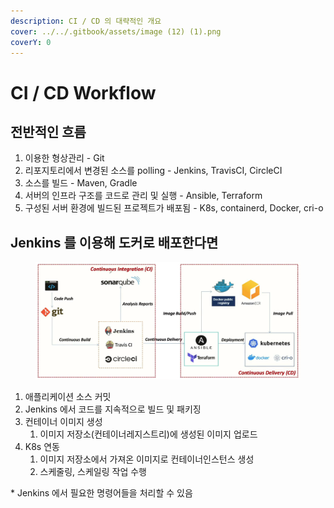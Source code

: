 ```yaml
---
description: CI / CD 의 대략적인 개요
cover: ../../.gitbook/assets/image (12) (1).png
coverY: 0
---
```


# CI / CD Workflow

## 전반적인 흐름

1. 이용한 형상관리 - Git
2. 리포지토리에서 변경된 소스를 polling - Jenkins, TravisCI, CircleCI
3. 소스를 빌드 - Maven, Gradle
4. 서버의 인프라 구조를 코드로 관리 및 실행 - Ansible, Terraform
5. 구성된 서버 환경에 빌드된 프로젝트가 배포됨 - K8s, containerd, Docker, cri-o



## Jenkins 를 이용해 도커로 배포한다면

<figure><img src="../../.gitbook/assets/image (12) (1).png" alt=""><figcaption></figcaption></figure>

1. 애플리케이션 소스 커밋
2. Jenkins 에서 코드를 지속적으로 빌드 및 패키징
3. 컨테이너 이미지 생성
   1. 이미지 저장소(컨테이너레지스트리)에 생성된 이미지 업로드
4. K8s 연동
   1. 이미지 저장소에서 가져온 이미지로 컨테이너인스턴스 생성
   2. 스케줄링, 스케일링 작업 수행

\* Jenkins 에서 필요한 명령어들을 처리할 수 있음



##

